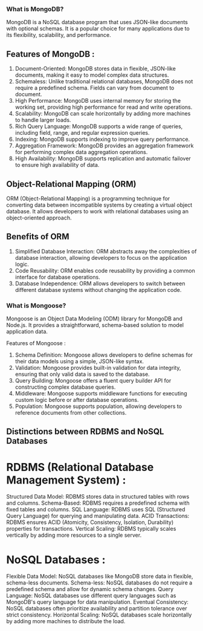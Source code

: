 ### What is MongoDB?
MongoDB is a NoSQL database program that uses JSON-like documents with optional schemas. It is a popular choice for many applications due to its flexibility, scalability, and performance.

## Features of MongoDB : 

1) Document-Oriented: MongoDB stores data in flexible, JSON-like documents, making it easy to model complex data structures.
2) Schemaless: Unlike traditional relational databases, MongoDB does not require a predefined schema. Fields can vary from document to document.
3) High Performance: MongoDB uses internal memory for storing the working set, providing high performance for read and write operations.
4) Scalability: MongoDB can scale horizontally by adding more machines to handle larger loads.
5) Rich Query Language: MongoDB supports a wide range of queries, including field, range, and regular expression queries.
6) Indexing: MongoDB supports indexing to improve query performance.
7) Aggregation Framework: MongoDB provides an aggregation framework for performing complex data aggregation operations.
8) High Availability: MongoDB supports replication and automatic failover to ensure high availability of data.


## Object-Relational Mapping (ORM)
ORM (Object-Relational Mapping) is a programming technique for converting data between incompatible systems by creating a virtual object database. It allows developers to work with relational databases using an object-oriented approach.

## Benefits of ORM

1) Simplified Database Interaction: ORM abstracts away the complexities of database interaction, allowing developers to focus on the application logic.
2) Code Reusability: ORM enables code reusability by providing a common interface for database operations.
3) Database Independence: ORM allows developers to switch between different database systems without changing the application code.

### What is Mongoose?

Mongoose is an Object Data Modeling (ODM) library for MongoDB and Node.js. It provides a straightforward, schema-based solution to model application data.

Features of Mongoose : 

1) Schema Definition: Mongoose allows developers to define schemas for their data models using a simple, JSON-like syntax.
2) Validation: Mongoose provides built-in validation for data integrity, ensuring that only valid data is saved to the database.
3) Query Building: Mongoose offers a fluent query builder API for constructing complex database queries.
4) Middleware: Mongoose supports middleware functions for executing custom logic before or after database operations.
5) Population: Mongoose supports population, allowing developers to reference documents from other collections.

## Distinctions between RDBMS and NoSQL Databases

# RDBMS (Relational Database Management System) : 
Structured Data Model: RDBMS stores data in structured tables with rows and columns.
Schema-Based: RDBMS requires a predefined schema with fixed tables and columns.
SQL Language: RDBMS uses SQL (Structured Query Language) for querying and manipulating data.
ACID Transactions: RDBMS ensures ACID (Atomicity, Consistency, Isolation, Durability) properties for transactions.
Vertical Scaling: RDBMS typically scales vertically by adding more resources to a single server.

# NoSQL Databases :
Flexible Data Model: NoSQL databases like MongoDB store data in flexible, schema-less documents.
Schema-less: NoSQL databases do not require a predefined schema and allow for dynamic schema changes.
Query Language: NoSQL databases use different query languages such as MongoDB's query language for data manipulation.
Eventual Consistency: NoSQL databases often prioritize availability and partition tolerance over strict consistency.
Horizontal Scaling: NoSQL databases scale horizontally by adding more machines to distribute the load.